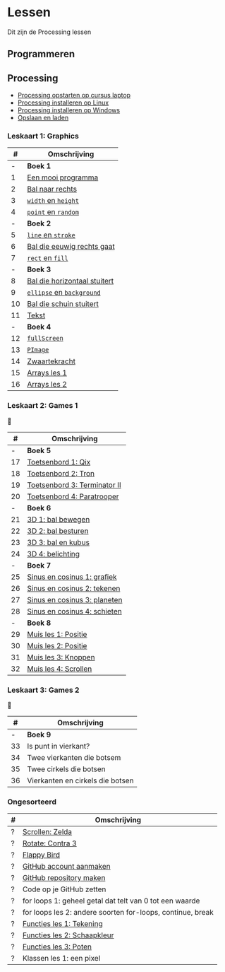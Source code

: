 # Lessen

Dit zijn de Processing lessen

## Programmeren

## Processing

 * [Processing opstarten op cursus laptop](./ProcessingOpstartenOpCursusLaptop/README.md)
 * [Processing installeren op Linux](./ProcessingInstallerenOpLinux/README.md)
 * [Processing installeren op Windows](./ProcessingInstallerenOpWindows/README.md)
 * [Opslaan en laden](./OpslaanEnLaden/README.md)

### Leskaart 1: Graphics

#|Omschrijving
---|---
 -| **Boek 1**
 1|[Een mooi programma](./EenMooiProgramma/README.md)
 2|[Bal naar rechts](./BalNaarRechts/README.md)
 3|[`width` en `height`](./WidthHeight/README.md)
 4|[`point` en `random`](./PointRandom/README.md)
 -| **Boek 2**
 5|[`line` en `stroke`](./LineStroke/README.md)
 6|[Bal die eeuwig rechts gaat](./BalEeuwigNaarRechts/README.md)
 7|[`rect` en `fill`](./RectFill/README.md)
 -| **Boek 3**
 8|[Bal die horizontaal stuitert](./BalDieHorizontaalStuitert/README.md)
 9|[`ellipse` en `background`](./EllipseBackground/README.md)
10|[Bal die schuin stuitert](./BalDieSchuinStuitert/README.md)
11| [Tekst](./Text/README.md)
 -| **Boek 4**
12|[`fullScreen`](./FullScreen/README.md)
13|[`PImage`](./PImage/README.md)
14|[Zwaartekracht](./Zwaartekracht/README.md)
15|[Arrays les 1](./Arrays1/README.md)
16|[Arrays les 2](./Arrays2/README.md)

### Leskaart 2: Games 1

:construction:

#|Omschrijving
---|---
 -| **Boek 5**
17|[Toetsenbord 1: Qix](./Toetsenbord1/README.md)
18|[Toetsenbord 2: Tron](./Toetsenbord2/README.md)
19|[Toetsenbord 3: Terminator II](./Toetsenbord3/README.md)
20|[Toetsenbord 4: Paratrooper](./Toetsenbord4/README.md)
 -| **Boek 6**
21|[3D 1: bal bewegen](./3D1/README.md)
22|[3D 2: bal besturen](./3D2/README.md)
23|[3D 3: bal en kubus](./3D3/README.md)
24|[3D 4: belichting](./3D4/README.md)
 -| **Boek 7**
25|[Sinus en cosinus 1: grafiek](./SinusEnCosinus1/README.md)
26|[Sinus en cosinus 2: tekenen](./SinusEnCosinus2/README.md)
27|[Sinus en cosinus 3: planeten](./SinusEnCosinus3/README.md)
28|[Sinus en cosinus 4: schieten](./SinusEnCosinus4/README.md)
 -| **Boek 8**
29|[Muis les 1: Positie](./MuisPositie/README.md)
30|[Muis les 2: Positie](./MuisPositie/README.md)
31|[Muis les 3: Knoppen](./MuisKnoppen/README.md)
32|[Muis les 4: Scrollen](./MuisScroll/README.md)


### Leskaart 3: Games 2

:construction:

#|Omschrijving
---|---
 -| **Boek 9**
33|Is punt in vierkant?
34|Twee vierkanten die botsem
35|Twee cirkels die botsen
36|Vierkanten en cirkels die botsen

### Ongesorteerd

#|Omschrijving
---|---
 ?|[Scrollen: Zelda](./Scrollen/README.md)
 ?|[Rotate: Contra 3](./Rotate/README.md)
 ?|[Flappy Bird](./FlappyBird/README.md)
 ?|[GitHub account aanmaken](./GitHub/README.md)
 ?|[GitHub repository maken](./GitHubPages/README.md)
 ?|Code op je GitHub zetten
 ?|for loops 1: geheel getal dat telt van 0 tot een waarde
 ?|for loops les 2: andere soorten for-loops, continue, break
 ?|[Functies les 1: Tekening](./FunctiesTekening/README.md)
 ?|[Functies les 2: Schaapkleur](./FunctiesSchaapkleur/README.md)
 ?|[Functies les 3: Poten](./FunctiesPoten/README.md)
 ?|Klassen les 1: een pixel

